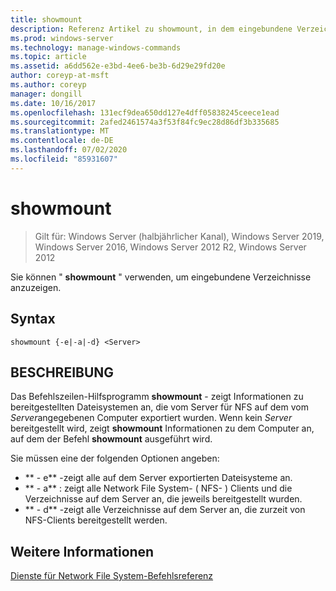```yaml
---
title: showmount
description: Referenz Artikel zu showmount, in dem eingebundene Verzeichnisse angezeigt werden.
ms.prod: windows-server
ms.technology: manage-windows-commands
ms.topic: article
ms.assetid: a6dd562e-e3bd-4ee6-be3b-6d29e29fd20e
author: coreyp-at-msft
ms.author: coreyp
manager: dongill
ms.date: 10/16/2017
ms.openlocfilehash: 131ecf9dea650dd127e4dff05838245ceece1ead
ms.sourcegitcommit: 2afed2461574a3f53f84fc9ec28d86df3b335685
ms.translationtype: MT
ms.contentlocale: de-DE
ms.lasthandoff: 07/02/2020
ms.locfileid: "85931607"
---
```

# <a name="showmount"></a>showmount

> Gilt für: Windows Server (halbjährlicher Kanal), Windows Server 2019, Windows Server 2016, Windows Server 2012 R2, Windows Server 2012

Sie können " **showmount** " verwenden, um eingebundene Verzeichnisse anzuzeigen.

## <a name="syntax"></a>Syntax
```
showmount {-e|-a|-d} <Server>
```

## <a name="description"></a>BESCHREIBUNG
Das Befehlszeilen-Hilfsprogramm **showmount** \- zeigt Informationen zu bereitgestellten Dateisystemen an, die vom Server für NFS auf dem vom *Server*angegebenen Computer exportiert wurden. Wenn kein *Server* bereitgestellt wird, zeigt **showmount** Informationen zu dem Computer an, auf dem der Befehl **showmount** ausgeführt wird.

Sie müssen eine der folgenden Optionen angeben:

- ** \- e** -zeigt alle auf dem Server exportierten Dateisysteme an.
- ** \- a** : zeigt alle Network File System- \( NFS- \) Clients und die Verzeichnisse auf dem Server an, die jeweils bereitgestellt wurden.
- ** \- d** -zeigt alle Verzeichnisse auf dem Server an, die zurzeit von NFS-Clients bereitgestellt werden.

## <a name="see-also"></a>Weitere Informationen
[Dienste für Network File System-Befehlsreferenz](services-for-network-file-system-command-reference.md)